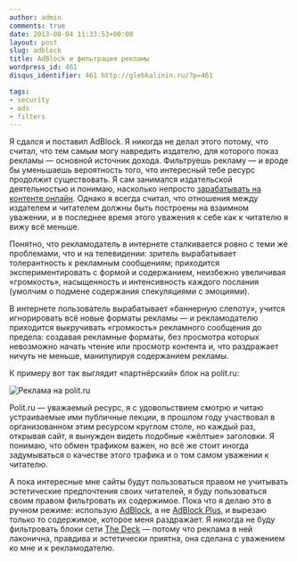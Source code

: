 ```yaml
---
author: admin
comments: true
date: 2013-08-04 11:33:53+00:00
layout: post
slug: adblock
title: AdBlock и фильтрация рекламы
wordpress_id: 461
disqus_identifier: 461 http://glebkalinin.ru/?p=461

tags:
- security
- ads
- filters
---
```


Я сдался и поставил AdBlock. Я никогда не делал этого потому, что считал, что тем самым могу навредить издателю, для которого показ рекламы — основной источник дохода. Фильтруешь рекламу — и вроде бы уменьшаешь вероятность того, что интересный тебе ресурс продолжит существовать. Я сам занимался издательской деятельностью и понимаю, насколько непросто [зарабатывать на контенте онлайн](http://www.glebkalinin.ru/make-living-on-conent/). Однако я всегда считал, что отношения между издателем и читателем должны быть построены на взаимном уважении, и в последнее время этого уважения к себе как к читателю я вижу всё меньше.

Понятно, что рекламодатель в интернете сталкивается ровно с теми же проблемами, что и на телевидении: зритель вырабатывает толерантность к рекламным сообщениям; приходится экспериментировать с формой и содержанием, неизбежно увеличивая «громкость», насыщенность и интенсивность каждого послания (умолчим о подмене содержания спекуляциями с эмоциями). 

В интернете пользователь вырабатывает «баннерную слепоту», учится игнорировать всё новые форматы рекламы — и рекламодателю приходится выкручивать «громкость» рекламного сообщения до предела: создавая рекламные форматы, без просмотра которых невозможно начать чтение или просмотр контента и, что раздражает ничуть не меньше, манипулируя содержанием рекламы.

К примеру вот так выглядит «партнёрский» блок на polit.ru:

![Реклама на polit.ru](http://www.glebkalinin.ru/wp-content/uploads/2013/08/Screen-Shot-2013-08-04-at-3.21.51-PM.png)

Polit.ru — уважаемый ресурс, я с удовольствием смотрю и читаю устраиваемые ими публичные лекции, в прошлом году участвовал в организованном этим ресурсом круглом столе, но каждый раз, открывая сайт, я вынужден видеть подобные «жёлтые» заголовки. Я понимаю, что обмен трафиком важен, но всё же стоит иногда задумываться о качестве этого трафика и о том самом уважении к читателю.

А пока интересные мне сайты будут пользоваться правом не учитывать эстетические предпочтения своих читателей, я буду пользоваться своим правом фильтровать их содержимое. Пока что я делаю это в ручном режиме: использую [AdBlock](https://chrome.google.com/webstore/detail/adblock/gighmmpiobklfepjocnamgkkbiglidom), а не [AdBlock  Plus](https://adblockplus.org/en/chrome), и вырезаю только то содержимое, которое меня раздражает. Я никогда не буду фильтровать блоки сети [The Deck](http://decknetwork.net/) — потому что реклама в ней лаконична, правдива и эстетически приятна, она сделана с уважением ко мне и к рекламодателю.

